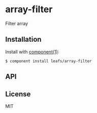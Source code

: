 
# array-filter

  Filter array

## Installation

  Install with [component(1)](http://component.io):

    $ component install leafs/array-filter

## API



## License

  MIT
